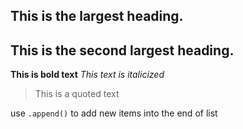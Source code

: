 ## This is the largest heading.
## This is the second largest heading.
**This is bold text**
*This text is italicized*
>This is a quoted text

use `.append()` to add new items into the end of list
